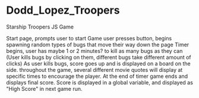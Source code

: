 # Dodd_Lopez_Troopers
Starship Troopers JS Game

Start page, prompts user to start Game
user presses button, begins spawning random types of bugs that move their way down the page
Timer begins, user has maybe 1 or 2 minutes? to kill as many bugs as they can (User kills bugs by clicking on them, different bugs take different amount of clicks)
As user kills bugs, score goes up and is displayed on a board on the side.
throughout the game, several different movie quotes will display at specific times to encourage the player.
At the end of timer game ends and displays final score.
Score is displayed in a global variable, and displayed as "High Score" in next game run.
